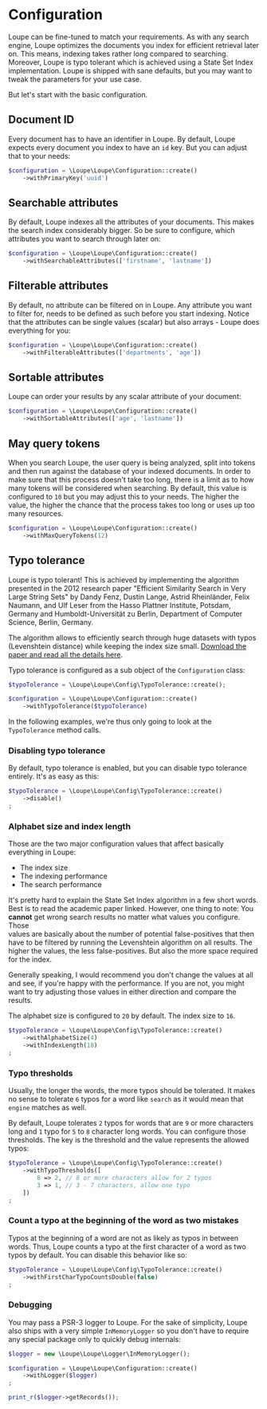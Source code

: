 # Configuration

Loupe can be fine-tuned to match your requirements. As with any search engine, Loupe optimizes the documents you index
for efficient retrieval later on. This means, indexing takes rather long compared to searching.
Moreover, Loupe is typo tolerant which is achieved using a State Set Index implementation. Loupe is shipped with 
sane defaults, but you may want to tweak the parameters for your use case.

But let's start with the basic configuration. 

## Document ID

Every document has to have an identifier in Loupe. By default, Loupe expects every document you index to have an `id` 
key. But you can adjust that to your needs: 

```php
$configuration = \Loupe\Loupe\Configuration::create()
    ->withPrimaryKey('uuid')
```

## Searchable attributes

By default, Loupe indexes all the attributes of your documents. This makes the search index considerably bigger.
So be sure to configure, which attributes you want to search through later on:

```php
$configuration = \Loupe\Loupe\Configuration::create()
    ->withSearchableAttributes(['firstname', 'lastname'])
```

## Filterable attributes

By default, no attribute can be filtered on in Loupe. Any attribute you want to filter for, needs to be defined as 
such before you start indexing. Notice that the attributes can be single values (scalar) but also arrays - Loupe 
does everything for you:

```php
$configuration = \Loupe\Loupe\Configuration::create()
    ->withFilterableAttributes(['departments', 'age'])
```

## Sortable attributes

Loupe can order your results by any scalar attribute of your document:

```php
$configuration = \Loupe\Loupe\Configuration::create()
    ->withSortableAttributes(['age', 'lastname'])
```

## May query tokens

When you search Loupe, the user query is being analyzed, split into tokens and then run against the database of your 
indexed documents. 
In order to make sure that this process doesn't take too long, there is a limit as to how many tokens will be 
considered when searching. By default, this value is configured to `10` but you may adjust this to your needs. The 
higher the value, the higher the chance that the process takes too long or uses up too many resources.

```php
$configuration = \Loupe\Loupe\Configuration::create()
    ->withMaxQueryTokens(12)
```

## Typo tolerance

Loupe is typo tolerant! This is achieved by implementing the algorithm presented in the 2012 research paper "Efficient 
Similarity Search in Very Large String Sets" by Dandy Fenz, Dustin Lange, Astrid Rheinländer, Felix Naumann,
and Ulf Leser from the Hasso Plattner Institute, Potsdam, Germany and Humboldt-Universität zu Berlin, Department of
Computer Science, Berlin, Germany.

The algorithm allows to efficiently search through huge datasets with typos (Levenshtein distance) while keeping the
index size small. [Download the paper and read all the details here][Paper].

Typo tolerance is configured as a sub object of the `Configuration` class:

```php
$typoTolerance = \Loupe\Loupe\Config\TypoTolerance::create();

$configuration = \Loupe\Loupe\Configuration::create()
    ->withTypoTolerance($typoTolerance)
```

In the following examples, we're thus only going to look at the `TypoTolerance` method calls.

### Disabling typo tolerance

By default, typo tolerance is enabled, but you can disable typo tolerance entirely. It's as easy as this:

```php
$typoTolerance = \Loupe\Loupe\Config\TypoTolerance::create()
    ->disable()
;
```

### Alphabet size and index length

Those are the two major configuration values that affect basically everything in Loupe:

- The index size
- The indexing performance
- The search performance

It's pretty hard to explain the State Set Index algorithm in a few short words. Best is to read the academic paper
linked. However, one thing to note: You **cannot** get wrong search results no matter what values you configure. Those  
values are basically about the number of potential false-positives that then have to be filtered by 
running the Levenshtein algorithm on all results. The higher the values, the less false-positives. But also the more 
space required for the index.

Generally speaking, I would recommend you don't change the values at all and see, if you're happy with the 
performance. If you are not, you might want to try adjusting those values in either direction and compare the results.

The alphabet size is configured to `20` by default. The index size to `16`.

```php
$typoTolerance = \Loupe\Loupe\Config\TypoTolerance::create()
    ->withAlphabetSize(4)
    ->withIndexLength(18)
;
```

### Typo thresholds

Usually, the longer the words, the more typos should be tolerated. It makes no sense to tolerate `6` typos for a word 
like `search` as it would mean that `engine` matches as well.

By default, Loupe tolerates `2` typos for words that are `9` or more characters long and `1` typo for `5` to `8` 
character long words. You can configure those thresholds. The key is the threshold and the value represents the 
allowed typos:

```php
$typoTolerance = \Loupe\Loupe\Config\TypoTolerance::create()
    ->withTypoThresholds([
        8 => 2, // 8 or more characters allow for 2 typos
        3 => 1, // 3 - 7 characters, allow one typo
    ])
;
```

### Count a typo at the beginning of the word as two mistakes

Typos at the beginning of a word are not as likely as typos in between words. Thus, Loupe counts a
typo at the first character of a word as two typos by default. You can disable this behavior like so:

```php
$typoTolerance = \Loupe\Loupe\Config\TypoTolerance::create()
    ->withFirstCharTypoCountsDouble(false)
;
```

### Debugging

You may pass a PSR-3 logger to Loupe. For the sake of simplicity, Loupe also ships with a very simple 
`InMemoryLogger` so you don't have to require any special package only to quickly debug internals:

```php
$logger = new \Loupe\Loupe\Logger\InMemoryLogger();

$configuration = \Loupe\Loupe\Configuration::create()
    ->withLogger($logger)
;

print_r($logger->getRecords());
```


[Paper]: https://hpi.de/fileadmin/user_upload/fachgebiete/naumann/publications/PDFs/2012_fenz_efficient.pdf